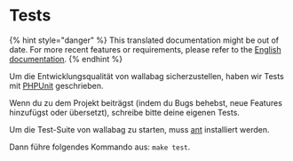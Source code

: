 Tests
=====

{% hint style="danger" %}
This translated documentation might be out of date. For more recent features or requirements, please refer to the [English documentation](https://doc.wallabag.org/en/).
{% endhint %}

Um die Entwicklungsqualität von wallabag sicherzustellen,
haben wir Tests mit [PHPUnit](https://phpunit.de) geschrieben.

Wenn du zu dem Projekt beiträgst (indem du Bugs behebst, neue Features
hinzufügst oder übersetzt), schreibe bitte deine eigenen Tests.

Um die Test-Suite von wallabag zu starten, muss
[ant](http://ant.apache.org) installiert werden.

Dann führe folgendes Kommando aus: `make test`.
